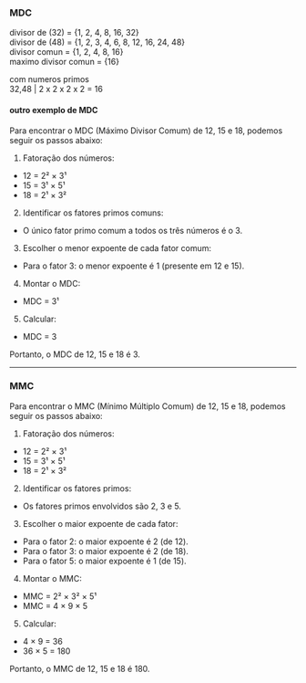 ### MDC

divisor de (32) = {1, 2, 4, 8, 16, 32}
<br>
divisor de (48) = {1, 2, 3, 4, 6, 8, 12, 16, 24, 48}
<br>
divisor comun = {1, 2, 4, 8, 16}
<br>
maximo divisor comun = {16}

com numeros primos
<br>
32,48 | 2 x 2 x 2 x 2 = 16

#### outro exemplo de MDC

Para encontrar o MDC (Máximo Divisor Comum) de 12, 15 e 18, podemos seguir os passos abaixo:

1. Fatoração dos números:

- 12 = 2² × 3¹
- 15 = 3¹ × 5¹
- 18 = 2¹ × 3²

2. Identificar os fatores primos comuns:

- O único fator primo comum a todos os três números é o 3.

3. Escolher o menor expoente de cada fator comum:

- Para o fator 3: o menor expoente é 1 (presente em 12 e 15).

4. Montar o MDC:

- MDC = 3¹

5. Calcular:

- MDC = 3

Portanto, o MDC de 12, 15 e 18 é 3.

<hr>

### MMC

Para encontrar o MMC (Mínimo Múltiplo Comum) de 12, 15 e 18, podemos seguir os passos abaixo:

1. Fatoração dos números:

- 12 = 2² × 3¹
- 15 = 3¹ × 5¹
- 18 = 2¹ × 3²

2. Identificar os fatores primos:

- Os fatores primos envolvidos são 2, 3 e 5.

3. Escolher o maior expoente de cada fator:

- Para o fator 2: o maior expoente é 2 (de 12).
- Para o fator 3: o maior expoente é 2 (de 18).
- Para o fator 5: o maior expoente é 1 (de 15).

4. Montar o MMC:

- MMC = 2² × 3² × 5¹
- MMC = 4 × 9 × 5

5. Calcular:

- 4 × 9 = 36
- 36 × 5 = 180

Portanto, o MMC de 12, 15 e 18 é 180.
